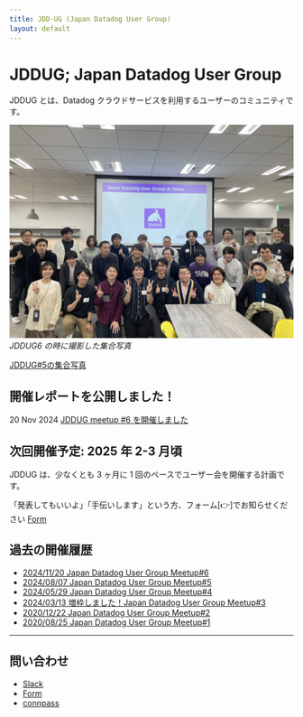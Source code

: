 ```yaml
---
title: JDD-UG (Japan Datadog User Group)
layout: default
---
```


# JDDUG; Japan Datadog User Group

JDDUG とは、Datadog クラウドサービスを利用するユーザーのコミュニティです。

![集合写真](/assets/images/meetup6-all.jpg)
_JDDUG6 の時に撮影した集合写真_

[JDDUG#5の集合写真](/2024/08/07/#participant)

## 開催レポートを公開しました！
20 Nov 2024 [JDDUG meetup #6 を開催しました](/2024/11/20/)

## 次回開催予定: 2025 年 2-3 月頃

JDDUG は、少なくとも 3 ヶ月に 1 回のペースでユーザー会を開催する計画です。

「発表してもいいよ」「手伝いします」という方、フォーム[👉]でお知らせください
[Form](https://forms.gle/SoJrRUvX4FcysogP9)

## 過去の開催履歴

- [2024/11/20 Japan Datadog User Group Meetup#6](https://datadog-jp.connpass.com/event/334594/)
- [2024/08/07 Japan Datadog User Group Meetup#5](https://datadog-jp.connpass.com/event/324770/)
- [2024/05/29 Japan Datadog User Group Meetup#4](https://datadog-jp.connpass.com/event/317091/)
- [2024/03/13 増枠しました！Japan Datadog User Group Meetup#3](https://datadog-jp.connpass.com/event/309899/)
- [2020/12/22 Japan Datadog User Group Meetup#2](https://datadog-jp.connpass.com/event/196957/)
- [2020/08/25 Japan Datadog User Group Meetup#1](https://datadog-jp.connpass.com/event/185920/)

---

## 問い合わせ

- [Slack](https://t.co/dpBETMaosn)
- [Form](https://forms.gle/SoJrRUvX4FcysogP9)
- [connpass](https://datadog-jp.connpass.com/)
